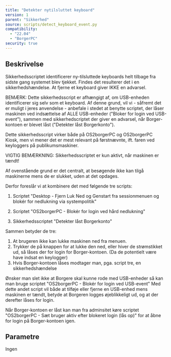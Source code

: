 ```yaml
---
title: "Detekter nytilsluttet keyboard"
version: 1
parent: "Sikkerhed"
source: scripts/detect_keyboard_event.py
compatibility:  
  - "22.04"
  - "BorgerPC"
security: true
---
```


## Beskrivelse
Sikkerhedsscriptet identificerer ny-tilsluttede keyboards helt tilbage fra sidste gang systemet blev tjekket. Findes det resulterer det i en sikkerhedshændelse. 
At fjerne et keyboard giver IKKE en advarsel.

BEMÆRK: Dette sikkerhedsscript er afhængigt af, om USB-enheden identificerer sig selv som et keyboard. Af denne grund, vil vi - såfremt det er muligt i jeres anvendelse -  anbefale i stedet at benytte scriptet, der låser maskinen ved indsættelse af ALLE USB-enheder ("Bloker for login ved USB-event"), sammen med sikkerhedscriptet der giver en advarsel, når Borger-kontoen er blevet låst ("Detekter låst Borgerkonto").

Dette sikkerhedsscript virker både på OS2borgerPC og OS2borgerPC Kiosk, men vi mener det er mest relevant på førstnævnte, ift. faren ved keyloggers på publikumsmaskiner.

VIGTIG BEMÆRKNING: 
Sikkerhedsscriptet er kun aktivt, når maskinen er tændt!

Af ovenstående grund er det centralt, at besøgende ikke kan tilgå maskinerne mens de er slukket, uden at det opdages.

Derfor foreslår vi at kombinere det med følgende tre scripts:

1. Scriptet "Desktop - Fjern Luk Ned og Genstart fra sessionmenuen og blokér for nedlukning via systempolitik"

2. Scriptet "OS2borgerPC - Blokér for login ved hård nedlukning"

3. Sikkerhedsscriptet "Detekter låst Borgerkonto"

Sammen betyder de tre:
1.  At brugeren ikke kan lukke maskinen ned fra menuen. 
2. Trykker de på knappen for at lukke den ned, eller hiver de strømstikket ud, så låses der for login for Borger-kontoen. (Da de potentielt være have indsat en keylogger)
3. Hvis Borger-kontoen låses modtager man, pga. script tre, en sikkerhedshændelse

Ønsker man slet ikke at Borgere skal kunne rode med USB-enheder så kan man bruge scriptet 
"OS2borgerPC - Blokér for login ved USB-event"
Med dette andet script vil både at tilføje eller fjerne en USB-enhed mens maskinen er tændt, betyde at Borgeren logges øjeblikkeligt ud, og at der derefter låses for login.

Når Borger-kontoen er låst kan man fra adminsitet køre scriptet "OS2borgerPC - Sæt bruger aktiv efter blokeret login (lås op)" for at åbne for login på Borger-kontoen igen.

## Parametre
Ingen